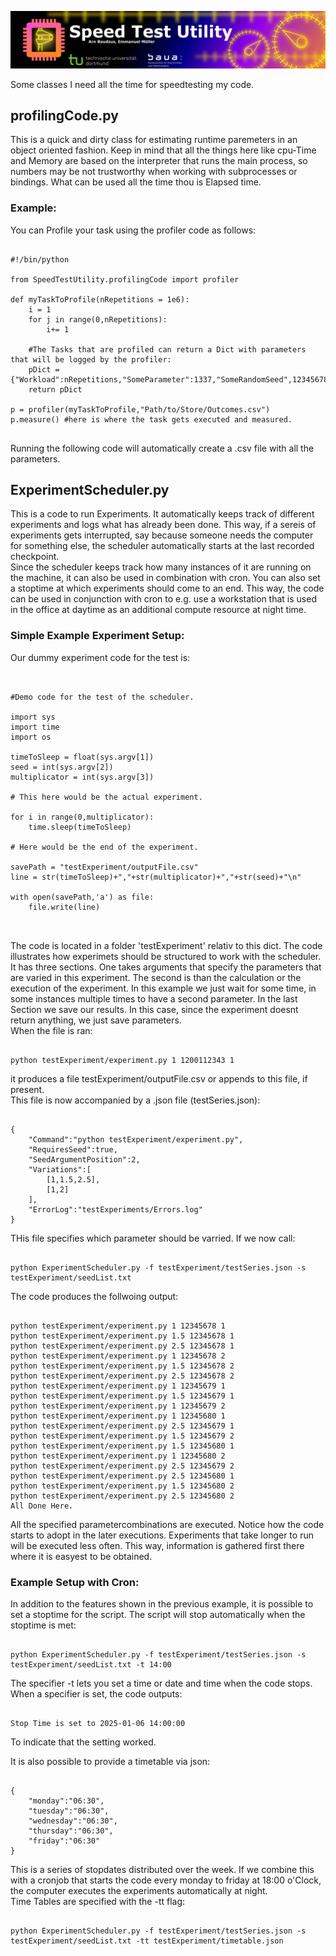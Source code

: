 
![](SpeedTestUtility.png)

Some classes I need all the time for speedtesting my code.

## profilingCode.py

This is a quick and dirty class for estimating runtime paremeters in an object oriented fashion. Keep in mind that all the things here like cpu-Time and Memory are based on the interpreter that runs the main process, so numbers may be not trustworthy when working with subprocesses or bindings. What can be used all the time thou is Elapsed time.

### Example:

You can Profile your task using the profiler code as follows:

<pre><code>
#!/bin/python

from SpeedTestUtility.profilingCode import profiler

def myTaskToProfile(nRepetitions = 1e6):
	i = 1
	for j in range(0,nRepetitions):
		i+= 1
	
	#The Tasks that are profiled can return a Dict with parameters that will be logged by the profiler:
	pDict = {"Workload":nRepetitions,"SomeParameter":1337,"SomeRandomSeed",12345678}
	return pDict

p = profiler(myTaskToProfile,"Path/to/Store/Outcomes.csv")
p.measure() #here is where the task gets executed and measured.

</code></pre>

Running the following code will automatically create a .csv file with all the parameters.

## ExperimentScheduler.py

This is a code to run Experiments. It automatically keeps track of different experiments and logs what has already been done. This way, if a sereis of experiments gets interrupted, say because someone needs the computer for something else, the scheduler automatically starts at the last recorded checkpoint.<br>
Since the scheduler keeps track how many instances of it are running on the machine, it can also be used in combination with cron. You can also set a stoptime at which experiments should come to an end. This way, the code can be used in conjunction with cron to e.g. use a workstation that is used in the office at daytime as an additional compute resource at night time.<br>

### Simple Example Experiment Setup:

Our dummy experiment code for the test is:

<pre><code>

#Demo code for the test of the scheduler.

import sys
import time
import os

timeToSleep = float(sys.argv[1])
seed = int(sys.argv[2])
multiplicator = int(sys.argv[3])

# This here would be the actual experiment.

for i in range(0,multiplicator):
    time.sleep(timeToSleep)

# Here would be the end of the experiment.

savePath = "testExperiment/outputFile.csv"
line = str(timeToSleep)+","+str(multiplicator)+","+str(seed)+"\n"

with open(savePath,'a') as file:
    file.write(line)


</code></pre>

The code is located in a folder 'testExperiment' relativ to this dict. The code illustrates how experimets should be structured to work with the scheduler. It has three sections. One takes arguments that specify the parameters that are varied in this experiment. The second is than the calculation or the execution of the experiment. In this example we just wait for some time, in some instances multiple times to have a second parameter. In the last Section we save our results. In this case, since the experiment doesnt return anything, we just save parameters.<br>
When the file is ran:

<pre><code>
python testExperiment/experiment.py 1 1200112343 1
</code></pre>

it produces a file testExperiment/outputFile.csv or appends to this file, if present.<br>
This file is now accompanied by a .json file (testSeries.json):

<pre><code>
{
	"Command":"python testExperiment/experiment.py",
	"RequiresSeed":true,
	"SeedArgumentPosition":2,
	"Variations":[
		[1,1.5,2.5],
		[1,2]
	],
	"ErrorLog":"testExperiments/Errors.log"
}
</code></pre>

THis file specifies which parameter should be varried. If we now call:

<pre><code>
python ExperimentScheduler.py -f testExperiment/testSeries.json -s testExperiment/seedList.txt 
</code></pre>

The code produces the follwoing output:

<pre><code>
python testExperiment/experiment.py 1 12345678 1
python testExperiment/experiment.py 1.5 12345678 1
python testExperiment/experiment.py 2.5 12345678 1
python testExperiment/experiment.py 1 12345678 2
python testExperiment/experiment.py 1.5 12345678 2
python testExperiment/experiment.py 2.5 12345678 2
python testExperiment/experiment.py 1 12345679 1
python testExperiment/experiment.py 1.5 12345679 1
python testExperiment/experiment.py 1 12345679 2
python testExperiment/experiment.py 1 12345680 1
python testExperiment/experiment.py 2.5 12345679 1
python testExperiment/experiment.py 1.5 12345679 2
python testExperiment/experiment.py 1.5 12345680 1
python testExperiment/experiment.py 1 12345680 2
python testExperiment/experiment.py 2.5 12345679 2
python testExperiment/experiment.py 2.5 12345680 1
python testExperiment/experiment.py 1.5 12345680 2
python testExperiment/experiment.py 2.5 12345680 2
All Done Here.
</code></pre>

All the specified parametercombinations are executed. Notice how the code starts to adopt in the later executions. Experiments that take longer to run will be executed less often. This way, information is gathered first there where it is easyest to be obtained.

### Example Setup with Cron:

In addition to the features shown in the previous example, it is possible to set a stoptime for the script. The script will stop automatically when the stoptime is met:

<pre><code>
python ExperimentScheduler.py -f testExperiment/testSeries.json -s testExperiment/seedList.txt -t 14:00
</code></pre>

The specifier -t lets you set a time or date and time when the code stops.
When a specifier is set, the code outputs:

<pre><code>
Stop Time is set to 2025-01-06 14:00:00
</code></pre>

To indicate that the setting worked.

It is also possible to provide a timetable via json:

<pre><code>
{
	"monday":"06:30",
	"tuesday":"06:30",
	"wednesday":"06:30",
	"thursday":"06:30",
	"friday":"06:30"
}
</code></pre>

This is a series of stopdates distributed over the week. If we combine this with a cronjob that starts the code every monday to friday at 18:00 o'Clock, the computer executes the experiments automatically at night.<br>
Time Tables are specified with the -tt flag:
<pre><code>
python ExperimentScheduler.py -f testExperiment/testSeries.json -s testExperiment/seedList.txt -tt testExperiment/timetable.json
</code></pre>
